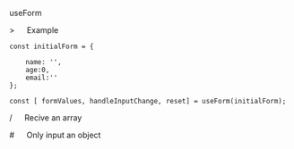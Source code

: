 useForm

\>&nbsp;&emsp;    Example

```
const initialForm = {

    name: '', 
    age:0, 
    email:''
};

const [ formValues, handleInputChange, reset] = useForm(initialForm);
```

/&nbsp;&emsp;    Recive an array

\#&nbsp;&emsp;    Only input an object
